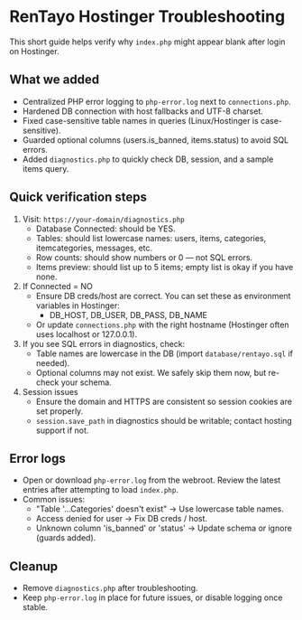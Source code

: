# RenTayo Hostinger Troubleshooting

This short guide helps verify why `index.php` might appear blank after login on Hostinger.

## What we added
- Centralized PHP error logging to `php-error.log` next to `connections.php`.
- Hardened DB connection with host fallbacks and UTF-8 charset.
- Fixed case-sensitive table names in queries (Linux/Hostinger is case-sensitive).
- Guarded optional columns (users.is_banned, items.status) to avoid SQL errors.
- Added `diagnostics.php` to quickly check DB, session, and a sample items query.

## Quick verification steps
1. Visit: `https://your-domain/diagnostics.php`
   - Database Connected: should be YES.
   - Tables: should list lowercase names: users, items, categories, itemcategories, messages, etc.
   - Row counts: should show numbers or 0 — not SQL errors.
   - Items preview: should list up to 5 items; empty list is okay if you have none.
2. If Connected = NO
   - Ensure DB creds/host are correct. You can set these as environment variables in Hostinger:
     - DB_HOST, DB_USER, DB_PASS, DB_NAME
   - Or update `connections.php` with the right hostname (Hostinger often uses localhost or 127.0.0.1).
3. If you see SQL errors in diagnostics, check:
   - Table names are lowercase in the DB (import `database/rentayo.sql` if needed).
   - Optional columns may not exist. We safely skip them now, but re-check your schema.
4. Session issues
   - Ensure the domain and HTTPS are consistent so session cookies are set properly.
   - `session.save_path` in diagnostics should be writable; contact hosting support if not.

## Error logs
- Open or download `php-error.log` from the webroot. Review the latest entries after attempting to load `index.php`.
- Common issues:
  - "Table '...Categories' doesn't exist" → Use lowercase table names.
  - Access denied for user → Fix DB creds / host.
  - Unknown column 'is_banned' or 'status' → Update schema or ignore (guards added).

## Cleanup
- Remove `diagnostics.php` after troubleshooting.
- Keep `php-error.log` in place for future issues, or disable logging once stable.
